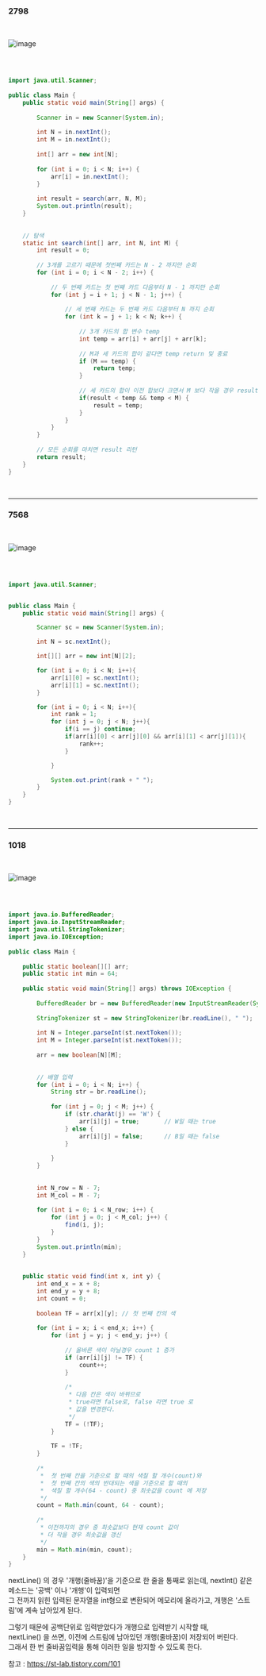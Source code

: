 ### 2798

<br/>

![image](https://user-images.githubusercontent.com/78454649/215730350-79c0c7ac-6937-4a6a-a615-a98895649f10.png)

<br/>

```java

import java.util.Scanner;
 
public class Main {
	public static void main(String[] args) {
 
		Scanner in = new Scanner(System.in);
		
		int N = in.nextInt();
		int M = in.nextInt();
 
		int[] arr = new int[N];
 
		for (int i = 0; i < N; i++) {
			arr[i] = in.nextInt();
		}
		
		int result = search(arr, N, M);
		System.out.println(result);
	}
 
	
	// 탐색
	static int search(int[] arr, int N, int M) {
		int result = 0;
 
		// 3개를 고르기 때문에 첫번째 카드는 N - 2 까지만 순회
		for (int i = 0; i < N - 2; i++) {
 
			// 두 번째 카드는 첫 번째 카드 다음부터 N - 1 까지만 순회
			for (int j = i + 1; j < N - 1; j++) {
 
				// 세 번째 카드는 두 번째 카드 다음부터 N 까지 순회
				for (int k = j + 1; k < N; k++) {
					
					// 3개 카드의 합 변수 temp
					int temp = arr[i] + arr[j] + arr[k];
					
					// M과 세 카드의 합이 같다면 temp return 및 종료 
					if (M == temp) {	
						return temp;
					}
					
					// 세 카드의 합이 이전 합보다 크면서 M 보다 작을 경우 result 갱신 
					if(result < temp && temp < M) {
						result = temp;
					}
				}
			}
		}
		
		// 모든 순회를 마치면 result 리턴 
		return result;
	}
}

```

<br/>

---

### 7568

<br/>

![image](https://user-images.githubusercontent.com/78454649/215750547-f702bc15-99fd-4192-aa69-6eb6bc3d1ca6.png)

<br/>

```java

import java.util.Scanner;


public class Main {
    public static void main(String[] args) {

        Scanner sc = new Scanner(System.in);

        int N = sc.nextInt();

        int[][] arr = new int[N][2];

        for (int i = 0; i < N; i++){
            arr[i][0] = sc.nextInt();
            arr[i][1] = sc.nextInt();
        }

        for (int i = 0; i < N; i++){
            int rank = 1;
            for (int j = 0; j < N; j++){
                if(i == j) continue;
                if(arr[i][0] < arr[j][0] && arr[i][1] < arr[j][1]){
                    rank++;
                }

            }

            System.out.print(rank + " ");
        }
    }
}

```

<br/>

---

### 1018

<br/>

![image](https://user-images.githubusercontent.com/78454649/215750795-66d2e44f-ee84-434e-afac-111607aa54b5.png)

<br/>

```java

import java.io.BufferedReader;
import java.io.InputStreamReader;
import java.util.StringTokenizer;
import java.io.IOException;
 
public class Main {
 
	public static boolean[][] arr;
	public static int min = 64;
 
	public static void main(String[] args) throws IOException {
 
		BufferedReader br = new BufferedReader(new InputStreamReader(System.in));
 
		StringTokenizer st = new StringTokenizer(br.readLine(), " ");
 
		int N = Integer.parseInt(st.nextToken());
		int M = Integer.parseInt(st.nextToken());
 
		arr = new boolean[N][M];
		
 
		// 배열 입력 
		for (int i = 0; i < N; i++) {
			String str = br.readLine();
			
			for (int j = 0; j < M; j++) {
				if (str.charAt(j) == 'W') {
					arr[i][j] = true;		// W일 때는 true 
				} else {
					arr[i][j] = false;		// B일 때는 false
				}
 
			}
		}
 
		
		int N_row = N - 7;
		int M_col = M - 7;
 
		for (int i = 0; i < N_row; i++) {
			for (int j = 0; j < M_col; j++) {
				find(i, j);
			}
		}
		System.out.println(min);
	}
 
	
	public static void find(int x, int y) {
		int end_x = x + 8;
		int end_y = y + 8;
		int count = 0;
 
		boolean TF = arr[x][y];	// 첫 번째 칸의 색 
 
		for (int i = x; i < end_x; i++) {
			for (int j = y; j < end_y; j++) {
 
				// 올바른 색이 아닐경우 count 1 증가 
				if (arr[i][j] != TF) {	
					count++;
				}
				
				/* 
				 * 다음 칸은 색이 바뀌므로
				 * true라면 false로, false 라면 true 로
				 * 값을 변경한다.
				 */
				TF = (!TF);
			}
			
			TF = !TF;
		}
		
		/*
		 *  첫 번째 칸을 기준으로 할 때의 색칠 할 개수(count)와
		 *  첫 번째 칸의 색의 반대되는 색을 기준으로 할 때의
		 *  색칠 할 개수(64 - count) 중 최솟값을 count 에 저장 
		 */
		count = Math.min(count, 64 - count);
		
		/*
		 * 이전까지의 경우 중 최솟값보다 현재 count 값이
		 * 더 작을 경우 최솟값을 갱신 
		 */
		min = Math.min(min, count);
	}
}

```

nextLine() 의 경우 '개행(줄바꿈)'을 기준으로 한 줄을 통째로 읽는데, nextInt() 같은 메소드는 '공백' 이나 '개행'이 입력되면 <br/>
그 전까지 읽힌 입력된 문자열을 int형으로 변환되어 메모리에 올라가고, 개행은 '스트림'에 계속 남아있게 된다.

그렇기 때문에 공백단위로 입력받았다가 개행으로 입력받기 시작할 때, <br/>
nextLine() 을 쓰면, 이전에 스트림에 남아있던 개행(줄바꿈)이 저장되어 버린다. <br/>
그래서 한 번 줄바꿈입력을 통해 이러한 일을 방지할 수 있도록 한다.

참고 : https://st-lab.tistory.com/101








